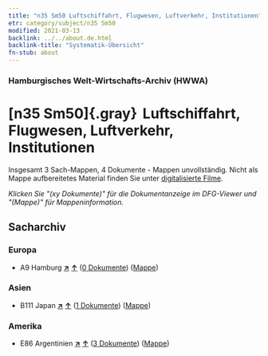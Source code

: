 ```yaml
---
title: "n35 Sm50 Luftschiffahrt, Flugwesen, Luftverkehr, Institutionen"
etr: category/subject/n35 Sm50
modified: 2021-03-13
backlink: ../../about.de.html
backlink-title: "Systematik-Übersicht"
fn-stub: about
---
```


### Hamburgisches Welt-Wirtschafts-Archiv (HWWA)
# [n35 Sm50]{.gray}&#8201; Luftschiffahrt, Flugwesen, Luftverkehr, Institutionen&#160; 




Insgesamt 3 Sach-Mappen, 4 Dokumente - Mappen unvollständig.
Nicht als Mappe aufbereitetes Material finden Sie unter [digitalisierte Filme](/film/h1_sh).

_Klicken Sie "(xy Dokumente)" für die Dokumentanzeige im DFG-Viewer und "(Mappe)" für Mappeninformation._

## Sacharchiv




### Europa

- A9 Hamburg [**&nearr;**](../../../geo/i/140905/about.de.html "Hamburg (alle Mappen)") [**&uarr;**](../../../geo/about.de.html#A9 "Ländersystematik") (<a href="https://pm20.zbw.eu/dfgview/sh/140905,199603" title="über: Hamburg : Luftschiffahrt, Flugwesen, Luftverkehr, Institutionen" target="_blank">0 Dokumente</a>) ([Mappe](http://purl.org/pressemappe20/folder/sh/140905,199603))

### Asien

- B111 Japan [**&nearr;**](../../../geo/i/141272/about.de.html "Japan (alle Mappen)") [**&uarr;**](../../../geo/about.de.html#B111 "Ländersystematik") (<a href="https://pm20.zbw.eu/dfgview/sh/141272,199603" title="über: Japan : Luftschiffahrt, Flugwesen, Luftverkehr, Institutionen" target="_blank">1 Dokumente</a>) ([Mappe](http://purl.org/pressemappe20/folder/sh/141272,199603))

### Amerika

- E86 Argentinien [**&nearr;**](../../../geo/i/141692/about.de.html "Argentinien (alle Mappen)") [**&uarr;**](../../../geo/about.de.html#E86 "Ländersystematik") (<a href="https://pm20.zbw.eu/dfgview/sh/141692,199603" title="über: Argentinien : Luftschiffahrt, Flugwesen, Luftverkehr, Institutionen" target="_blank">3 Dokumente</a>) ([Mappe](http://purl.org/pressemappe20/folder/sh/141692,199603))


